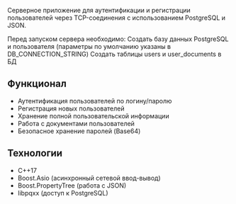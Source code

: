Серверное приложение для аутентификации и регистрации пользователей через TCP-соединения с использованием PostgreSQL и JSON.

Перед запуском сервера необходимо:
Создать базу данных PostgreSQL и пользователя (параметры по умолчанию указаны в DB_CONNECTION_STRING)
Создать таблицы users и user_documents в БД

## Функционал

-  Аутентификация пользователей по логину/паролю
-  Регистрация новых пользователей
-  Хранение полной пользовательской информации
-  Работа с документами пользователей
-  Безопасное хранение паролей (Base64)

## Технологии

- C++17
- Boost.Asio (асинхронный сетевой ввод-вывод)
- Boost.PropertyTree (работа с JSON)
- libpqxx (доступ к PostgreSQL)
